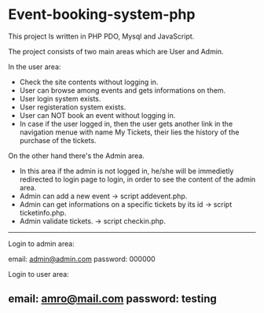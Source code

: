 # Event-booking-system-php

This project Is written in PHP PDO, Mysql and JavaScript.



The project consists of two main areas which are User and Admin.

In the user area:

- Check the site contents without logging in.
- User can browse among events and gets informations on them.
- User login system exists.
- User registeration system exists.
- User can NOT book an event without logging in.
- In case if the user logged in, then the user gets another link in the navigation menue with name My Tickets,
their lies the history of the purchase of the tickets.



On the other hand there's the Admin area.

- In this area if the admin is not logged in, he/she will be immedietly redirected to login page to login, in order to see the
content of the admin area.
- Admin can add a new event -> script addevent.php.
- Admin can get informations on a specific tickets by its id -> script ticketinfo.php.
- Admin validate tickets. -> script checkin.php.


------------------------------------------
Login to admin area:

email: admin@admin.com
password: 000000


Login to user area:

email: amro@mail.com
password: testing
-------------------------------------------

